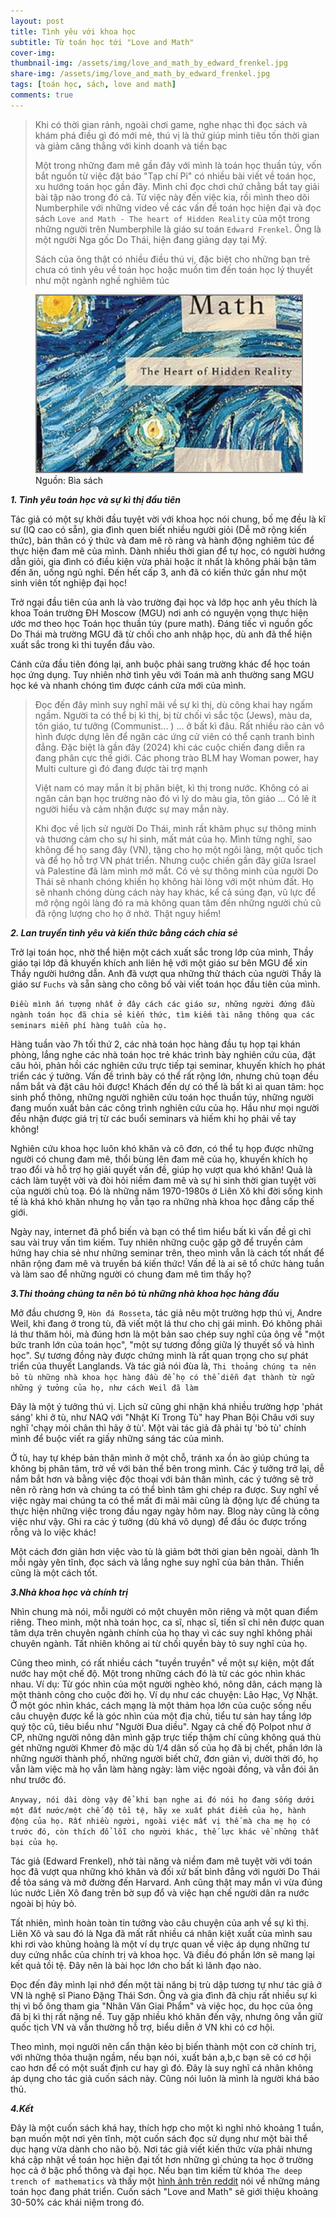 ```yaml
---
layout: post
title: Tình yêu với khoa học
subtitle: Từ toán học tới "Love and Math"
cover-img: 
thumbnail-img: /assets/img/love_and_math_by_edward_frenkel.jpg
share-img: /assets/img/love_and_math_by_edward_frenkel.jpg
tags: [toán học, sách, love and math]
comments: true
---
```


> Khi có thời gian rảnh, ngoài chơi game, nghe nhạc thì đọc sách và khám phá điều gì đó mới mẻ, thú vị là thứ giúp mình tiêu tốn thời gian và giảm căng thẳng với kinh doanh và tiền bạc 
>
> Một trong những đam mê gần đây với mình là toán học thuần túy, vốn bắt nguồn từ việc đặt báo "Tạp chí Pi" có nhiều bài viết về toán học, xu hướng toán học gần đây. Mình chỉ đọc chơi chứ chẳng bắt tay giải bài tập nào trong đó cả. Từ việc này đến việc kia, rồi mình theo dõi Numberphile với những video về các vấn đề toán học hiện đại và đọc sách `Love and Math - The heart of Hidden Reality` của một trong những người trên Numberphile là giáo sư toán `Edward Frenkel`. Ông là một người Nga gốc Do Thái, hiện đang giảng dạy tại Mỹ. 
> 
> Sách của ông thật có nhiều điều thú vị, đặc biệt cho những bạn trẻ chưa có tình yêu về toán học hoặc muốn tìm đến toán học lý thuyết như một ngành nghề nghiêm túc

<figure>
<img src="/assets/img/love_and_math_by_edward_frenkel.jpg" alt="Tình yêu và toán học Edward Frenkel" style="border: 2px solid  gray;">
<figcaption>Nguồn: Bìa sách
</figcaption>
</figure>

***1\. Tình yêu toán học và sự kì thị đầu tiên***

Tác giả có một sự khởi đầu tuyệt vời với khoa học nói chung, bố mẹ đều là kĩ sư (IQ cao có sẵn), gia đình quen biết nhiều người giỏi (Dễ mở rộng kiến thức), bản thân có ý thức và đam mê rõ ràng và hành động nghiêm túc để thực hiện đam mê của mình. Dành nhiều thời gian để tự học, có người hướng dẫn giỏi, gia đình có điều kiện vừa phải hoặc ít nhất là không phải bận tâm đến ăn, uống ngủ nghỉ. Đến hết cấp 3, anh đã có kiến thức gần như một sinh viên tốt nghiệp đại học!

Trở ngại đầu tiên của anh là vào trường đại học và lớp học anh yêu thích là khoa Toán trường ĐH Moscow (MGU) nơi anh có nguyện vọng thực hiện ước mơ theo học Toán học thuần túy (pure math). Đáng tiếc vì nguồn gốc Do Thái mà trường MGU đã từ chối cho anh nhập học, dù anh đã thể hiện xuất sắc trong kì thi tuyển đầu vào. 

Cánh cửa đầu tiên đóng lại, anh buộc phải sang trường khác để học toán học ứng dụng. Tuy nhiên nhờ tình yêu với Toán mà anh thường sang MGU học ké và nhanh chóng tìm được cánh cửa mới của mình. 

> Đọc đến đây mình suy nghĩ mãi về sự kì thị, dù công khai hay ngấm ngầm. Người ta có thể bị kì thị, bị từ chối vì sắc tộc (Jews), màu da, tôn giáo, tư tưởng (Communist... ) ... ở bất kì đâu. Rất nhiều rào cản vô hình được dựng lên để ngăn các ứng cử viên có thể cạnh tranh bình đẳng. Đặc biệt là gần đây (2024) khi các cuộc chiến đang diễn ra đang phân cực thế giới. Các phong trào BLM hay Woman power, hay Multi culture gì đó đang được tài trợ mạnh
>
> Việt nam có may mắn ít bị phân biệt, kì thị trong nước. Không có ai ngăn cản bạn học trường nào đó vì lý do màu gia, tôn giáo ... Có lẽ ít người hiểu và cảm nhận được sự may mắn này. 
>
> Khi đọc về lịch sử người Do Thái, mình rất khâm phục sự thông minh và thương cảm cho sự hi sinh, mất mát của họ. Mình từng nghĩ, sao không để họ sang đây (VN), tặng cho họ một ngôi làng, một quốc tịch và để họ hỗ trợ VN phát triển. Nhưng cuộc chiến gần đây giữa Israel và Palestine đã làm mình mở mắt. Có vẻ sự thông minh của người Do Thái sẽ nhanh chóng khiến họ không hài lòng với một nhúm đất. Họ sẽ nhanh chóng dùng cách này hay khác, kể cả súng đạn, vũ lực để mở rộng ngôi làng đó ra mà không quan tâm đến những người chủ cũ đã rộng lượng cho họ ở nhờ. Thật nguy hiểm!

***2\. Lan truyền tình yêu và kiến thức bằng cách chia sẻ***

Trở lại toán học, nhờ thể hiện một cách xuất sắc trong lớp của mình, Thầy giáo tại lớp đã khuyến khích anh liên hệ với một giáo sư bên MGU để xin Thầy người hướng dẫn. Anh đã vượt qua những thử thách của người Thầy là giáo sư `Fuchs` và sẵn sàng cho công bố vài viết toán học đầu tiên của mình.

`Điều mình ấn tượng nhất ở đây cách các giáo sư, những người đứng đầu ngành toán học đã chia sẻ kiến thức, tìm kiếm tài năng thông qua các seminars miễn phí hàng tuần của họ.` 

Hàng tuần vào 7h tối thứ 2, các nhà toán học hàng đầu tụ họp tại khán phòng, lắng nghe các nhà toán học trẻ khác trình bày nghiên cứu của, đặt câu hỏi, phản hồi các nghiên cứu trực tiếp tại seminar, khuyến khích họ phát triển các ý tưởng. Vấn đề trình bày có thể rất rộng lớn, nhưng chủ toạn đều nắm bắt và đặt câu hỏi được! Khách đến dự có thể là bất kì ai quan tâm: học sinh phổ thông, những người nghiên cứu toán học thuần túy, những người đang muốn xuất bản các công trình nghiên cứu của họ. Hầu như mọi người đều nhận được giá trị từ các buổi seminars và hiếm khi họ phải về tay không!

Nghiên cứu khoa học luôn khó khăn và cô đơn, có thể tụ họp được những người có chung đam mê, thổi bùng lên đam mê của họ, khuyến khích họ trao đổi và hỗ trợ họ giải quyết vấn đề, giúp họ vượt qua khó khăn! Quả là cách làm tuyệt vời và đòi hỏi niềm đam mê và sự hi sinh thời gian tuyệt vời của người chủ toạ. Đó là những năm 1970-1980s ở Liên Xô khi đời sống kinh tế là khá khó khăn nhưng họ vẫn tạo ra những nhà khoa học đẳng cấp thế giới. 

Ngày nay, internet đã phổ biến và bạn có thể tìm hiểu bất kì vấn đề gì chỉ sau vài truy vấn tìm kiếm. Tuy nhiên những cuộc gặp gỡ để truyền cảm hứng hay chia sẻ như những seminar trên, theo mình vẫn là cách tốt nhất để nhân rộng đam mê và truyền bá kiến thức! Vấn đề là ai sẽ tổ chức hàng tuần và làm sao để những người có chung đam mê tìm thấy họ?

***3\.Thi thoảng chúng ta nên bỏ tù những nhà khoa học hàng đầu***

Mở đầu chương 9, `Hòn đá Rosseta`, tác giả nêu một trường hợp thú vị, Andre Weil, khi đang ở trong tù, đã viết một lá thư cho chị gái mình. Đó không phải lá thư thăm hỏi, mà đúng hơn là một bản sao chép suy nghĩ của ông về  "một bức tranh lớn của toán học", "một sự tương đồng giữa lý thuyết số và hình học". Sự tương đồng này được chứng minh là rất quan trọng cho sự phát triển của thuyết Langlands. Và tác giả nói đùa là, `Thi thoảng chúng ta nên bỏ tù những nhà khoa học hàng đầu để họ có thể diễn đạt thành từ ngữ những ý tưởng của họ, như cách Weil đã làm`

Đây là một ý tưởng thú vị. Lịch sử cũng ghi nhận khá nhiều trường hợp 'phát sáng' khi ở tù, như NAQ với "Nhật Kí Trong Tù" hay Phan Bội Châu với suy nghĩ 'chạy mỏi chân thì hãy ở tù'. Một vài tác giả đã phải tự 'bỏ tù' chính mình để buộc viết ra giấy những sáng tác của mình. 

Ở tù, hay tự khép bản thân mình ở một chỗ, tránh xa ồn ào giúp chúng ta không bị phân tâm, trở về với bản thể bên trong mình. Các ý tưởng trở lại, dễ nắm bắt hơn và bằng việc độc thoại với bản thân mình, các ý tưởng sẽ trở nên rõ ràng hơn và chúng ta có thể bình tâm ghi chép ra được. Suy nghĩ về việc ngày mai chúng ta có thể mất đi mãi mãi cũng là động lực để chúng ta thực hiện những việc trong đầu ngay ngày hôm nay. Blog này cũng là công việc như vậy. Ghi ra các ý tưởng (dù khá vô dụng) để đầu óc được trống rỗng và lo việc khác!

Một cách đơn giản hơn việc vào tù là giảm bớt thời gian bên ngoài, dành 1h mỗi ngày yên tĩnh, đọc sách và lắng nghe suy nghĩ của bản thân. Thiền cũng là một cách tốt.

***3\.Nhà khoa học và chính trị***

Nhìn chung mà nói, mỗi người có một chuyên môn riêng và một quan điểm riêng. Theo mình, một nhà toán học, ca sĩ, nhạc sĩ, tiến sĩ chỉ nên được quan tâm dựa trên chuyên ngành chính của họ thay vì các suy nghĩ không phải chuyên ngành. Tất nhiên không ai từ chối quyền bày tỏ suy nghĩ của họ. 

Cũng theo mình, có rất nhiều cách "tuyền truyền" về một sự kiện, một đất nước hay một chế độ. Một trong những cách đó là từ các góc nhìn khác nhau. Ví dụ: Từ góc nhìn của một người nghèo khó, nông dân, cách mạng là một thành công cho cuộc đời họ. Ví dụ như các chuyện: Lão Hạc, Vợ Nhặt. Ở một góc nhìn khác, cách mạng là một thảm họa lớn của cuộc sống nếu câu chuyện được kể là góc nhìn của một địa chủ, tiểu tư sản hay tầng lớp quý tộc cũ, tiêu biểu như "Người Đua diều". Ngay cả chế độ Polpot như ở CP, những người nông dân mình gặp trực tiếp thậm chí cũng không quá thù gét những người Khmer đỏ mặc dù 1/4 dân số của họ đã bị chết, phần lớn là những người thành phố, những người biết chữ, đơn giản vì, dười thời đó, họ vẫn làm việc mà họ vẫn làm hàng ngày: làm việc ngoài đồng, và vẫn đói ăn như trước đó.  

`Anyway, nói dài dòng vậy để khi bạn nghe ai đó nói họ đang sống dưới một đất nước/một chế độ tồi tệ, hãy xe xuất phát điểm của họ, hành động của họ. Rất nhiều người, ngoài việc mất vị thế mà cha mẹ họ có trước đó, còn thích đổ lỗi cho người khác, thế lực khác về những thất bại của họ`.

Tác giả (Edward Frenkel), nhờ tài năng và niềm đam mê tuyệt vời với toán học đã vượt qua những khó khăn và đối xử bất bình đẳng với người Do Thái để tỏa sáng và mở đường đến Harvard. Anh cũng thật may mắn vì vừa đúng lúc nước Liên Xô đang trên bờ sụp đổ và việc hạn chế người dân ra nước ngoài bị hủy bỏ. 

Tất nhiên, mình hoàn toàn tin tưởng vào câu chuyện của anh về sự kì thị. Liên Xô và sau đó là Nga đã mất rất nhiều cá nhân kiệt xuất của mình sau khi rơi vào khủng hoảng là một ví dụ trực quan về việc áp dụng những tư duy cứng nhắc của chính trị và khoa học. Và điều đó phần lớn sẽ mang lại kết quả tồi tệ. Đây nên là bài học lớn cho bất kì lãnh đạo nào. 

Đọc đến đây mình lại nhớ đến một tài năng bị trù dập tương tự như tác giả ở VN là nghệ sĩ Piano Đặng Thái Sơn. Ông và gia đình đã chịu rất nhiều sự kì thị vì bố ông tham gia "Nhân Văn Giai Phẩm" và việc học, du học của ông đã bị kì thị rất nặng nề. Tuy gặp nhiều khó khăn đến vậy, nhưng ông vẫn giữ quốc tịch VN và vẫn thường hỗ trợ, biểu diễn ở VN khi có cơ hội.

Theo mình, mọi người nên cẩn thận kẻo bị biến thành một con cờ chính trị, với những thỏa thuận ngầm, nếu bạn nói, xuất bản a,b,c bạn sẽ có cơ hội cao hơn để có một suất định cư hay gì đó. Đây là suy nghĩ cá nhân không áp dụng cho tác giả cuốn sách này. Cũng nói luôn là mình là người khá bảo thủ. 

***4\.Kết***

Đây là một cuốn sách khá hay, thích hợp cho một kì nghỉ nhỏ khoảng 1 tuần, bạn muốn một nơi yên tĩnh, một cuốn sách đọc sử dụng như một bài thể dục hạng vừa dành cho não bộ. Nơi tác giả viết kiến thức vừa phải nhưng khá cập nhật về toán học hiện đại tốt hơn những gì chúng ta học ở trường học cả ở bậc phổ thông và đại học. Nếu bạn tìm kiếm từ khóa `The deep trench of mathematics` và thấy một [hình ảnh trên reddit](https://i.redd.it/f0g3rlp0bet51.png) nói về những mảng toán học đang phát triển. Cuốn sách "Love and Math" sẽ giới thiệu khoảng 30-50% các khái niệm trong đó.

